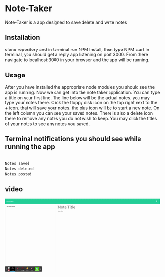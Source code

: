 # Note-Taker

Note-Taker is a app designed to save delete and write notes

## Installation

clone repository and in terminal run NPM Install, then type NPM start in terminal, you should get a reply app listening on port 3000. From there navigate to localhost:3000 in your browser and the app will be running. 

## Usage
After you have installed the appropriate node modules you should see the app is running. Now we can get into the note taker application. You can type a title on your first line. The line below will be the actual notes. you may type your notes there. Click the floppy disk icon on the top right next to the + icon. that will save your notes. the plus icon will be to start a new note. On the left column you can see your saved notes. There is also a delete icon there to remove any notes you do not wish to keep. You may click the titles of your notes to see any notes you saved.


## Terminal notifications you should see while running the app
```bash

Notes saved
Notes deleted
Notes posted
```

## video
![](images/NoteTaker.gif)


